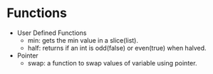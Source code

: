 # Functions

- User Defined Functions
  - min: gets the min value in a slice(list).
  - half: returns if an int is odd(false) or even(true) when halved.
- Pointer
  - swap: a function to swap values of variable using pointer.
